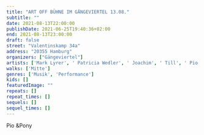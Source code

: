 ```yaml
---
title: "ART OFF BÜHNE IM GÄNGEVIERTEL 13.08."
subtitle: ""
date: 2021-08-13T22:00:00
publishDate: 2021-06-25T19:40:36+02:00
end: 2021-08-13T23:00:00
draft: false
street: "Valentinskamp 34a"
address: "20355 Hamburg"
organizers: ["Gängeviertel"]
artists: ['Mark Lyrer', ' Patricia Wedler', ' Joachim', ' Till', ' Pio Mazur Jessica', ' Christine Ebeling']
walks: ['Mitte']
genres: ['Musik', 'Performance']
kids: []
featuredImage: ""
repeats: []
repeat_times: []
sequels: []
sequel_times: []
---
```


Pio &Pony